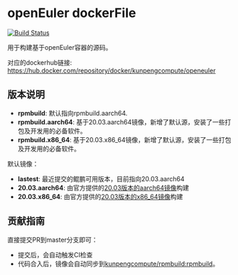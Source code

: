 # openEuler dockerFile

[![Build Status](https://travis-ci.com/kunpengcompute/rpmbuild.svg?branch=master)](https://travis-ci.com/kunpengcompute/rpmbuild)

用于构建基于openEuler容器的源码。

对应的dockerhub链接: https://hub.docker.com/repository/docker/kunpengcompute/openeuler


## 版本说明
- **rpmbuild**: 默认指向rpmbuild.aarch64.
- **rpmbuild.aarch64**: 基于20.03.aarch64镜像，新增了默认源，安装了一些打包及开发用的必备软件。
- **rpmbuild.x86_64**: 基于20.03.x86_64镜像，新增了默认源，安装了一些打包及开发用的必备软件。

默认镜像：

- **lastest**: 最近提交的鲲鹏可用版本，目前指向20.03.aarch64
- **20.03.aarch64**: 由官方提供的[20.03版本的aarch64镜像](https://repo.openeuler.org/openEuler-20.03-LTS/docker_img/aarch64/openEuler-docker.aarch64.tar.xz)构建
- **20.03.x86_64**: 由官方提供的[20.03版本的x86_64镜像](https://repo.openeuler.org/openEuler-20.03-LTS/docker_img/x86_64/openEuler-docker.x86_64.tar.xz)构建


## 贡献指南
直接提交PR到master分支即可：
- 提交后，会自动触发CI检查
- 代码合入后，镜像会自动同步到[kunpengcompute/rpmbuild:rpmbuild](https://hub.docker.com/repository/docker/kunpengcompute/openeuler)。
